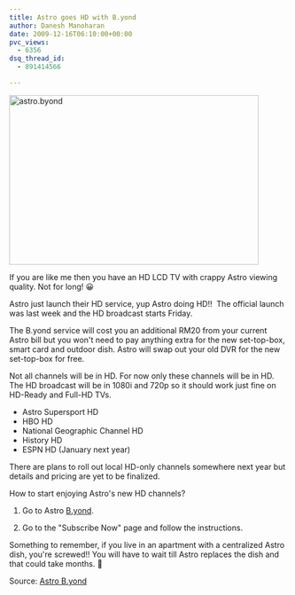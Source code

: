 ```yaml
---
title: Astro goes HD with B.yond
author: Danesh Manoharan
date: 2009-12-16T06:10:00+00:00
pvc_views:
  - 6356
dsq_thread_id:
  - 891414566

---
```

[<img loading="lazy" class="alignnone size-medium wp-image-1896" title="astro.byond" src="/wp-content/uploads/2009/12/astro.byond_-450x306.png" alt="astro.byond" width="450" height="306" srcset="/wp-content/uploads/2009/12/astro.byond_-450x306.png 450w, /wp-content/uploads/2009/12/astro.byond_.png 644w" sizes="(max-width: 450px) 100vw, 450px" />][1]

<!--more-->

If you are like me then you have an HD LCD TV with crappy Astro viewing quality. Not for long! 😀

Astro just launch their HD service, yup Astro doing HD!!  The official launch was last week and the HD broadcast starts Friday.

The B.yond service will cost you an additional RM20 from your current Astro bill but you won't need to pay anything extra for the new set-top-box, smart card and outdoor dish. Astro will swap out your old DVR for the new set-top-box for free.

Not all channels will be in HD. For now only these channels will be in HD. The HD broadcast will be in 1080i and 720p so it should work just fine on HD-Ready and Full-HD TVs.

  * Astro Supersport HD
  * HBO HD
  * National Geographic Channel HD
  * History HD
  * ESPN HD (January next year)

There are plans to roll out local HD-only channels somewhere next year but details and pricing are yet to be finalized.

How to start enjoying Astro's new HD channels?

1. Go to Astro [B.yond][2].

2. Go to the "Subscribe Now" page and follow the instructions.

Something to remember, if you live in an apartment with a centralized Astro dish, you're screwed!! You will have to wait till Astro replaces the dish and that could take months. 🙁

Source: [Astro B.yond][2]

 [1]: /wp-content/uploads/2009/12/astro.byond_.png
 [2]: http://www.astro.com.my/byond/index.asp